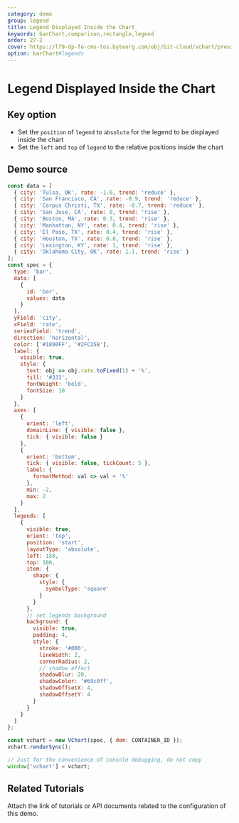 ```yaml
---
category: demo
group: legend
title: Legend Displayed Inside the Chart
keywords: barChart,comparison,rectangle,legend
order: 27-2
cover: https://lf9-dp-fe-cms-tos.byteorg.com/obj/bit-cloud/vchart/preview/legend/float.png
option: barChart#legends
---
```


# Legend Displayed Inside the Chart

## Key option

- Set the `position` of `legend` to `absolute` for the legend to be displayed inside the chart
- Set the `left` and `top` of `legend` to the relative positions inside the chart

## Demo source

```javascript livedemo
const data = [
  { city: 'Tulsa, OK', rate: -1.6, trend: 'reduce' },
  { city: 'San Francisco, CA', rate: -0.9, trend: 'reduce' },
  { city: 'Corpus Christi, TX', rate: -0.7, trend: 'reduce' },
  { city: 'San Jose, CA', rate: 0, trend: 'rise' },
  { city: 'Boston, MA', rate: 0.3, trend: 'rise' },
  { city: 'Manhattan, NY', rate: 0.4, trend: 'rise' },
  { city: 'El Paso, TX', rate: 0.4, trend: 'rise' },
  { city: 'Houston, TX', rate: 0.8, trend: 'rise' },
  { city: 'Lexington, KY', rate: 1, trend: 'rise' },
  { city: 'Oklahoma City, OK', rate: 1.1, trend: 'rise' }
];
const spec = {
  type: 'bar',
  data: [
    {
      id: 'bar',
      values: data
    }
  ],
  yField: 'city',
  xField: 'rate',
  seriesField: 'trend',
  direction: 'horizontal',
  color: ['#1890FF', '#2FC25B'],
  label: {
    visible: true,
    style: {
      text: obj => obj.rate.toFixed(1) + '%',
      fill: '#333',
      fontWeight: 'bold',
      fontSize: 10
    }
  },
  axes: [
    {
      orient: 'left',
      domainLine: { visible: false },
      tick: { visible: false }
    },
    {
      orient: 'bottom',
      tick: { visible: false, tickCount: 5 },
      label: {
        formatMethod: val => val + '%'
      },
      min: -2,
      max: 2
    }
  ],
  legends: [
    {
      visible: true,
      orient: 'top',
      position: 'start',
      layoutType: 'absolute',
      left: 150,
      top: 100,
      item: {
        shape: {
          style: {
            symbolType: 'square'
          }
        }
      },
      // set legends background
      background: {
        visible: true,
        padding: 4,
        style: {
          stroke: '#000',
          lineWidth: 2,
          cornerRadius: 2,
          // shadow effect
          shadowBlur: 20,
          shadowColor: '#69c0ff',
          shadowOffsetX: 4,
          shadowOffsetY: 4
        }
      }
    }
  ]
};

const vchart = new VChart(spec, { dom: CONTAINER_ID });
vchart.renderSync();

// Just for the convenience of console debugging, do not copy
window['vchart'] = vchart;
```

## Related Tutorials

Attach the link of tutorials or API documents related to the configuration of this demo.
